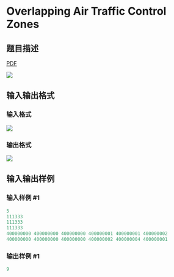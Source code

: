 # Overlapping Air Traffic Control Zones

## 题目描述

[problemUrl]: https://uva.onlinejudge.org/index.php?option=com_onlinejudge&Itemid=8&category=11&page=show_problem&problem=845

[PDF](https://uva.onlinejudge.org/external/9/p904.pdf)

![](https://cdn.luogu.com.cn/upload/vjudge_pic/UVA904/2dd5f320afb05164fef2369c07116fbc807f31f2.png)

## 输入输出格式

### 输入格式

![](https://cdn.luogu.com.cn/upload/vjudge_pic/UVA904/455290f241c561ea340f848c0dc8677562c4c818.png)

### 输出格式

![](https://cdn.luogu.com.cn/upload/vjudge_pic/UVA904/2f8750ee4941f3cec613117968944f845a159d89.png)

## 输入输出样例

### 输入样例 #1

```cpp
5
111333
111333
111333
400000000 400000000 400000000 400000001 400000001 400000002
400000000 400000000 400000000 400000002 400000004 400000001
```


### 输出样例 #1

```cpp
9
```



